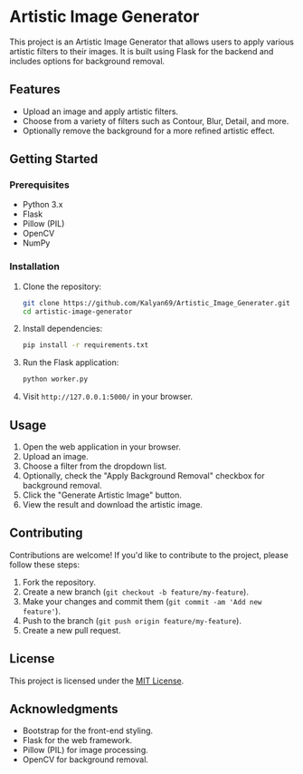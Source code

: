 # Artistic Image Generator

This project is an Artistic Image Generator that allows users to apply various artistic filters to their images. It is built using Flask for the backend and includes options for background removal.

## Features

- Upload an image and apply artistic filters.
- Choose from a variety of filters such as Contour, Blur, Detail, and more.
- Optionally remove the background for a more refined artistic effect.

## Getting Started

### Prerequisites

- Python 3.x
- Flask
- Pillow (PIL)
- OpenCV
- NumPy

### Installation

1. Clone the repository:

    ```bash
    git clone https://github.com/Kalyan69/Artistic_Image_Generater.git
    cd artistic-image-generator
    ```

2. Install dependencies:

    ```bash
    pip install -r requirements.txt
    ```

3. Run the Flask application:

    ```bash
    python worker.py
    ```

4. Visit `http://127.0.0.1:5000/` in your browser.

## Usage

1. Open the web application in your browser.
2. Upload an image.
3. Choose a filter from the dropdown list.
4. Optionally, check the "Apply Background Removal" checkbox for background removal.
5. Click the "Generate Artistic Image" button.
6. View the result and download the artistic image.

## Contributing

Contributions are welcome! If you'd like to contribute to the project, please follow these steps:

1. Fork the repository.
2. Create a new branch (`git checkout -b feature/my-feature`).
3. Make your changes and commit them (`git commit -am 'Add new feature'`).
4. Push to the branch (`git push origin feature/my-feature`).
5. Create a new pull request.

## License

This project is licensed under the [MIT License](LICENSE).

## Acknowledgments

- Bootstrap for the front-end styling.
- Flask for the web framework.
- Pillow (PIL) for image processing.
- OpenCV for background removal.
